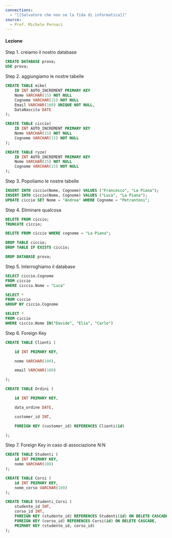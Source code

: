 ```yaml
---
connections:
  - "[[Salvatore che non se la fida di informatica]]"
source:
  - Prof. Michele Pernaci
---
```

#### Lezione

Step 1. creiamo il nostro database
```sql
CREATE DATABASE prova;
USE prova;
```

Step 2. aggiungiamo le nostre tabelle
```sql
CREATE TABLE mike(
	ID INT AUTO_INCREMENT PRIMARY KEY
	Nome VARCHAR(15) NOT NULL
	Cognome VARCHAR(15) NOT NULL
	Email VARCHAR(100) UNIQUE NOT NULL,
    DataNascita DATE
);

CREATE TABLE ciccio(
	ID INT AUTO_INCREMENT PRIMARY KEY
	Nome VARCHAR(15) NOT NULL
	Cognome VARCHAR(15) NOT NULL
);

CREATE TABLE ryze(
	ID INT AUTO_INCREMENT PRIMARY KEY
	Nome VARCHAR(15) NOT NULL
	Cognome VARCHAR(15) NOT NULL
);
```

Step 3. Popoliamo le nostre tabelle
```sql
INSERT INTO ciccio(Nome, Cognome) VALUES ("Francesco", "La Piana");
INSERT INTO ciccio(Nome, Cognome) VALUES ("Luca", "La Piana");
UPDATE ciccio SET Nome = "Andrea" WHERE Cognome = "Petrantoni";
```

Step 4. Eliminare qualcosa
```sql
DELETE FROM ciccio; 
TRUNCATE ciccio;

DELETE FROM ciccio WHERE cognome = "La Piana";

DROP TABLE ciccio; 
DROP TABLE IF EXISTS ciccio; 

DROP DATABASE prova;
```

Step 5. Interroghiamo il database
```sql
SELECT ciccio.Cognome
FROM ciccio 
WHERE ciccio.Nome = "Luca"

SELECT *
FROM ciccio 
GROUP BY ciccio.Cognome

SELECT *
FROM ciccio 
WHERE ciccio.Nome IN("Davide", "Elia", "Carlo")
```

Step 6. Foreign Key
```sql
CREATE TABLE Clienti (

    id INT PRIMARY KEY,

    nome VARCHAR(100),

    email VARCHAR(100)

);

CREATE TABLE Ordini (

    id INT PRIMARY KEY,

    data_ordine DATE,

    customer_id INT,

    FOREIGN KEY (customer_id) REFERENCES Clienti(id)

);
```

Step 7. Foreign Key in caso di associazione N:N
```sql
CREATE TABLE Studenti (
    id INT PRIMARY KEY,
    nome VARCHAR(100)
);

CREATE TABLE Corsi (
    id INT PRIMARY KEY,
    nome_corso VARCHAR(100)
);

CREATE TABLE Studenti_Corsi (
    studente_id INT,
    corso_id INT,
    FOREIGN KEY (studente_id) REFERENCES Studenti(id) ON DELETE CASCADE,
    FOREIGN KEY (corso_id) REFERENCES Corsi(id) ON DELETE CASCADE,
    PRIMARY KEY (studente_id, corso_id)
);
```